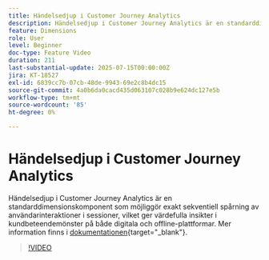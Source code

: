 ```yaml
---
title: Händelsedjup i Customer Journey Analytics
description: Händelsedjup i Customer Journey Analytics är en standarddimensionskomponent som möjliggör exakt sekventiell spårning av användarinteraktioner i sessioner, vilket ger värdefulla insikter i kundbeteendemönster på både digitala och offline-plattformar.
feature: Dimensions
role: User
level: Beginner
doc-type: Feature Video
duration: 211
last-substantial-update: 2025-07-15T00:00:00Z
jira: KT-18527
exl-id: 6839cc7b-07cb-48de-9943-69e2c8b4dc15
source-git-commit: 4a0b6da0cacd435d063107c028b9e624dc127e5b
workflow-type: tm+mt
source-wordcount: '85'
ht-degree: 0%

---
```


# Händelsedjup i Customer Journey Analytics

Händelsedjup i Customer Journey Analytics är en standarddimensionskomponent som möjliggör exakt sekventiell spårning av användarinteraktioner i sessioner, vilket ger värdefulla insikter i kundbeteendemönster på både digitala och offline-plattformar. Mer information finns i [dokumentationen](https://experienceleague.adobe.com/en/docs/analytics-platform/using/cja-dataviews/component-reference#standard-dimensions){target="_blank"}.

>[!VIDEO](https://video.tv.adobe.com/v/3464851/?learn=on&enablevpops)
